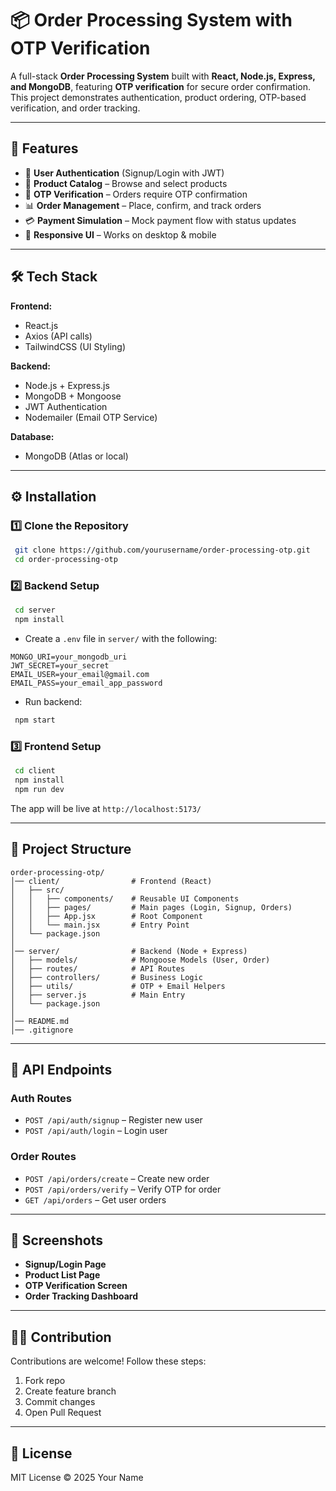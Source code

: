 # 📦 Order Processing System with OTP Verification

A full-stack **Order Processing System** built with **React, Node.js, Express, and MongoDB**, featuring **OTP verification** for secure order confirmation. This project demonstrates authentication, product ordering, OTP-based verification, and order tracking.

---

## 🚀 Features

* 🔐 **User Authentication** (Signup/Login with JWT)
* 🛒 **Product Catalog** – Browse and select products
* 📩 **OTP Verification** – Orders require OTP confirmation
* 📊 **Order Management** – Place, confirm, and track orders
* 💳 **Payment Simulation** – Mock payment flow with status updates
* 📱 **Responsive UI** – Works on desktop & mobile

---

## 🛠 Tech Stack

**Frontend:**

* React.js
* Axios (API calls)
* TailwindCSS (UI Styling)

**Backend:**

* Node.js + Express.js
* MongoDB + Mongoose
* JWT Authentication
* Nodemailer (Email OTP Service)

**Database:**

* MongoDB (Atlas or local)

---

## ⚙️ Installation

### 1️⃣ Clone the Repository

```bash
 git clone https://github.com/yourusername/order-processing-otp.git
 cd order-processing-otp
```

### 2️⃣ Backend Setup

```bash
 cd server
 npm install
```

* Create a `.env` file in `server/` with the following:

```env
MONGO_URI=your_mongodb_uri
JWT_SECRET=your_secret
EMAIL_USER=your_email@gmail.com
EMAIL_PASS=your_email_app_password
```

* Run backend:

```bash
 npm start
```

### 3️⃣ Frontend Setup

```bash
 cd client
 npm install
 npm run dev
```

The app will be live at `http://localhost:5173/`

---

## 📂 Project Structure

```
order-processing-otp/
│── client/                # Frontend (React)
│   ├── src/
│   │   ├── components/    # Reusable UI Components
│   │   ├── pages/         # Main pages (Login, Signup, Orders)
│   │   ├── App.jsx        # Root Component
│   │   └── main.jsx       # Entry Point
│   └── package.json
│
│── server/                # Backend (Node + Express)
│   ├── models/            # Mongoose Models (User, Order)
│   ├── routes/            # API Routes
│   ├── controllers/       # Business Logic
│   ├── utils/             # OTP + Email Helpers
│   ├── server.js          # Main Entry
│   └── package.json
│
│── README.md
│── .gitignore
```

---

## 🔑 API Endpoints

### Auth Routes

* `POST /api/auth/signup` – Register new user
* `POST /api/auth/login` – Login user

### Order Routes

* `POST /api/orders/create` – Create new order
* `POST /api/orders/verify` – Verify OTP for order
* `GET /api/orders` – Get user orders

---

## 📸 Screenshots

* **Signup/Login Page**
* **Product List Page**
* **OTP Verification Screen**
* **Order Tracking Dashboard**

---

## 🧑‍💻 Contribution

Contributions are welcome! Follow these steps:

1. Fork repo
2. Create feature branch
3. Commit changes
4. Open Pull Request

---

## 📜 License

MIT License © 2025 Your Name
